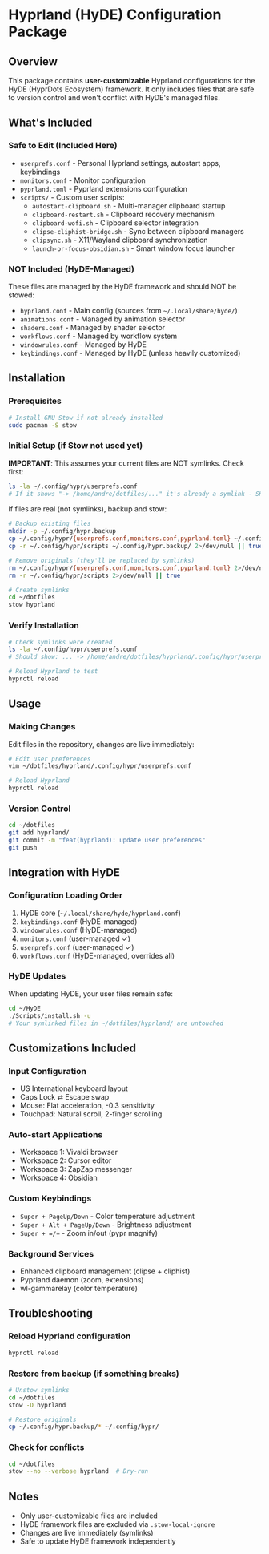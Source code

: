 # Hyprland (HyDE) Configuration Package

## Overview
This package contains **user-customizable** Hyprland configurations for the HyDE (HyprDots Ecosystem) framework. It only includes files that are safe to version control and won't conflict with HyDE's managed files.

## What's Included

### Safe to Edit (Included Here)
- `userprefs.conf` - Personal Hyprland settings, autostart apps, keybindings
- `monitors.conf` - Monitor configuration
- `pyprland.toml` - Pyprland extensions configuration
- `scripts/` - Custom user scripts:
  - `autostart-clipboard.sh` - Multi-manager clipboard startup
  - `clipboard-restart.sh` - Clipboard recovery mechanism
  - `clipboard-wofi.sh` - Clipboard selector integration
  - `clipse-cliphist-bridge.sh` - Sync between clipboard managers
  - `clipsync.sh` - X11/Wayland clipboard synchronization
  - `launch-or-focus-obsidian.sh` - Smart window focus launcher

### NOT Included (HyDE-Managed)
These files are managed by the HyDE framework and should NOT be stowed:
- `hyprland.conf` - Main config (sources from `~/.local/share/hyde/`)
- `animations.conf` - Managed by animation selector
- `shaders.conf` - Managed by shader selector
- `workflows.conf` - Managed by workflow system
- `windowrules.conf` - Managed by HyDE
- `keybindings.conf` - Managed by HyDE (unless heavily customized)

## Installation

### Prerequisites
```bash
# Install GNU Stow if not already installed
sudo pacman -S stow
```

### Initial Setup (if Stow not used yet)
**IMPORTANT**: This assumes your current files are NOT symlinks. Check first:
```bash
ls -la ~/.config/hypr/userprefs.conf
# If it shows "-> /home/andre/dotfiles/..." it's already a symlink - SKIP BACKUP
```

If files are real (not symlinks), backup and stow:
```bash
# Backup existing files
mkdir -p ~/.config/hypr.backup
cp ~/.config/hypr/{userprefs.conf,monitors.conf,pyprland.toml} ~/.config/hypr.backup/ 2>/dev/null || true
cp -r ~/.config/hypr/scripts ~/.config/hypr.backup/ 2>/dev/null || true

# Remove originals (they'll be replaced by symlinks)
rm ~/.config/hypr/{userprefs.conf,monitors.conf,pyprland.toml} 2>/dev/null || true
rm -r ~/.config/hypr/scripts 2>/dev/null || true

# Create symlinks
cd ~/dotfiles
stow hyprland
```

### Verify Installation
```bash
# Check symlinks were created
ls -la ~/.config/hypr/userprefs.conf
# Should show: ... -> /home/andre/dotfiles/hyprland/.config/hypr/userprefs.conf

# Reload Hyprland to test
hyprctl reload
```

## Usage

### Making Changes
Edit files in the repository, changes are live immediately:
```bash
# Edit user preferences
vim ~/dotfiles/hyprland/.config/hypr/userprefs.conf

# Reload Hyprland
hyprctl reload
```

### Version Control
```bash
cd ~/dotfiles
git add hyprland/
git commit -m "feat(hyprland): update user preferences"
git push
```

## Integration with HyDE

### Configuration Loading Order
1. HyDE core (`~/.local/share/hyde/hyprland.conf`)
2. `keybindings.conf` (HyDE-managed)
3. `windowrules.conf` (HyDE-managed)
4. `monitors.conf` (user-managed ✓)
5. `userprefs.conf` (user-managed ✓)
6. `workflows.conf` (HyDE-managed, overrides all)

### HyDE Updates
When updating HyDE, your user files remain safe:
```bash
cd ~/HyDE
./Scripts/install.sh -u
# Your symlinked files in ~/dotfiles/hyprland/ are untouched
```

## Customizations Included

### Input Configuration
- US International keyboard layout
- Caps Lock ⇄ Escape swap
- Mouse: Flat acceleration, -0.3 sensitivity
- Touchpad: Natural scroll, 2-finger scrolling

### Auto-start Applications
- Workspace 1: Vivaldi browser
- Workspace 2: Cursor editor
- Workspace 3: ZapZap messenger
- Workspace 4: Obsidian

### Custom Keybindings
- `Super + PageUp/Down` - Color temperature adjustment
- `Super + Alt + PageUp/Down` - Brightness adjustment
- `Super + =/−` - Zoom in/out (pypr magnify)

### Background Services
- Enhanced clipboard management (clipse + cliphist)
- Pyprland daemon (zoom, extensions)
- wl-gammarelay (color temperature)

## Troubleshooting

### Reload Hyprland configuration
```bash
hyprctl reload
```

### Restore from backup (if something breaks)
```bash
# Unstow symlinks
cd ~/dotfiles
stow -D hyprland

# Restore originals
cp ~/.config/hypr.backup/* ~/.config/hypr/
```

### Check for conflicts
```bash
cd ~/dotfiles
stow --no --verbose hyprland  # Dry-run
```

## Notes
- Only user-customizable files are included
- HyDE framework files are excluded via `.stow-local-ignore`
- Changes are live immediately (symlinks)
- Safe to update HyDE framework independently
